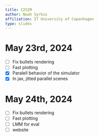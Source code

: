 ```yaml
---
title: C2SIM
author: Noah Syrkis
affiliation: IT University of Copenhagen
type: slides
---
```


# May 23rd, 2024

- [ ] Fix bullets rendering
- [ ] Fast plotting
- [x] Paralell behavior of the simulator
- [x] In jax, jitted parallel scenes

# May 24th, 2024

- [ ] Fix bullets rendering
- [ ] Fast plotting
- [ ] LMM for eval
- [ ] website